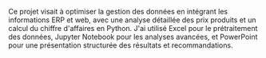 Ce projet visait à optimiser la gestion des données en intégrant les informations ERP et web, avec une analyse détaillée des prix produits et un calcul du chiffre d'affaires en Python. J'ai utilisé Excel pour le prétraitement des données, Jupyter Notebook pour les analyses avancées, et PowerPoint pour une présentation structurée des résultats et recommandations.

